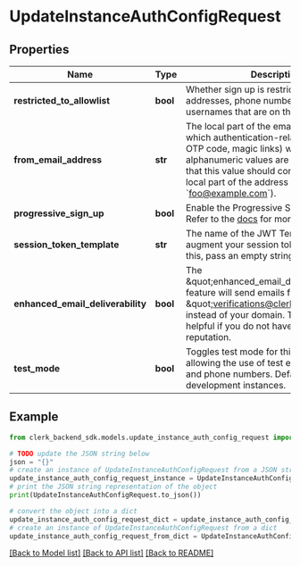 # UpdateInstanceAuthConfigRequest


## Properties

Name | Type | Description | Notes
------------ | ------------- | ------------- | -------------
**restricted_to_allowlist** | **bool** | Whether sign up is restricted to email addresses, phone numbers and usernames that are on the allowlist. | [optional] [default to False]
**from_email_address** | **str** | The local part of the email address from which authentication-related emails (e.g. OTP code, magic links) will be sent. Only alphanumeric values are allowed. Note that this value should contain only the local part of the address (e.g. &#x60;foo&#x60; for &#x60;foo@example.com&#x60;). | [optional] 
**progressive_sign_up** | **bool** | Enable the Progressive Sign Up algorithm. Refer to the [docs](https://clerk.com/docs/upgrade-guides/progressive-sign-up) for more info. | [optional] 
**session_token_template** | **str** | The name of the JWT Template used to augment your session tokens. To disable this, pass an empty string. | [optional] 
**enhanced_email_deliverability** | **bool** | The \&quot;enhanced_email_deliverability\&quot; feature will send emails from \&quot;verifications@clerk.dev\&quot; instead of your domain. This can be helpful if you do not have a high domain reputation. | [optional] 
**test_mode** | **bool** | Toggles test mode for this instance, allowing the use of test email addresses and phone numbers. Defaults to true for development instances. | [optional] 

## Example

```python
from clerk_backend_sdk.models.update_instance_auth_config_request import UpdateInstanceAuthConfigRequest

# TODO update the JSON string below
json = "{}"
# create an instance of UpdateInstanceAuthConfigRequest from a JSON string
update_instance_auth_config_request_instance = UpdateInstanceAuthConfigRequest.from_json(json)
# print the JSON string representation of the object
print(UpdateInstanceAuthConfigRequest.to_json())

# convert the object into a dict
update_instance_auth_config_request_dict = update_instance_auth_config_request_instance.to_dict()
# create an instance of UpdateInstanceAuthConfigRequest from a dict
update_instance_auth_config_request_from_dict = UpdateInstanceAuthConfigRequest.from_dict(update_instance_auth_config_request_dict)
```
[[Back to Model list]](../README.md#documentation-for-models) [[Back to API list]](../README.md#documentation-for-api-endpoints) [[Back to README]](../README.md)


